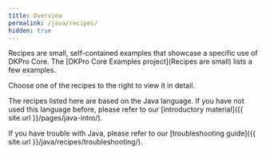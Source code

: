```yaml
---
title: Overview
permalink: /java/recipes/
hidden: true
---
```


Recipes are small, self-contained examples that showcase a specific use of DKPro Core. The [DKPro Core Examples project](Recipes are small) lists a few examples.

Choose one of the recipes to the right to view it in detail.

The recipes listed here are based on the Java language. If you have not used this language before,
please refer to our [introductory material]({{ site.url }}/pages/java-intro/).

If you have trouble with Java, please refer to our 
[troubleshooting guide]({{ site.url }}/java/recipes/troubleshooting/).
